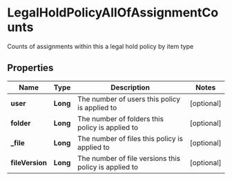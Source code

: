 

# LegalHoldPolicyAllOfAssignmentCounts

Counts of assignments within this a legal hold policy by item type

## Properties

| Name | Type | Description | Notes |
|------------ | ------------- | ------------- | -------------|
|**user** | **Long** | The number of users this policy is applied to |  [optional] |
|**folder** | **Long** | The number of folders this policy is applied to |  [optional] |
|**_file** | **Long** | The number of files this policy is applied to |  [optional] |
|**fileVersion** | **Long** | The number of file versions this policy is applied to |  [optional] |



